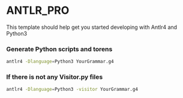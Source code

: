 # ANTLR_PRO

This template should help get you started developing with Antlr4 and Python3

### Generate Python scripts and torens

```sh
antlr4 -Dlanguage=Python3 YourGrammar.g4
```
### If there is not any Visitor.py files
```sh
antlr4 -Dlanguage=Python3 -visitor YourGrammar.g4
```